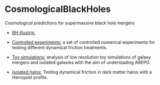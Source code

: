 # CosmologicalBlackHoles
Cosmological predictions for supermassive black hole mergers

- [BH illustris:](http://nbviewer.ipython.org/github/sbustamante/CosmologicalBlackHoles/blob/master/Codes/BH_stats.ipynb)

- [Controlled experiments:](http://nbviewer.ipython.org/github/sbustamante/CosmologicalBlackHoles/blob/master/Codes/controlled_experiments.ipynb) a set of controlled numerical experiments for testing different dynamical friction treatments.

- [Toy simulations:](http://nbviewer.ipython.org/github/sbustamante/CosmologicalBlackHoles/blob/master/Codes/toy_simulations.ipynb) analysis of low resolution toy simulations of galaxy mergers and isolated galaxies with the aim of understading AREPO.

- [Isolated halos:](http://nbviewer.ipython.org/github/sbustamante/CosmologicalBlackHoles/blob/master/Codes/isolated_halos.ipynb) Testing dynamical friction in dark matter halos with a Hernquist profile.
